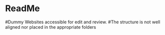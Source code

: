# ReadMe
#Dummy Websites accessible for edit and review.
#The structure is not well aligned nor placed in the appropriate folders
